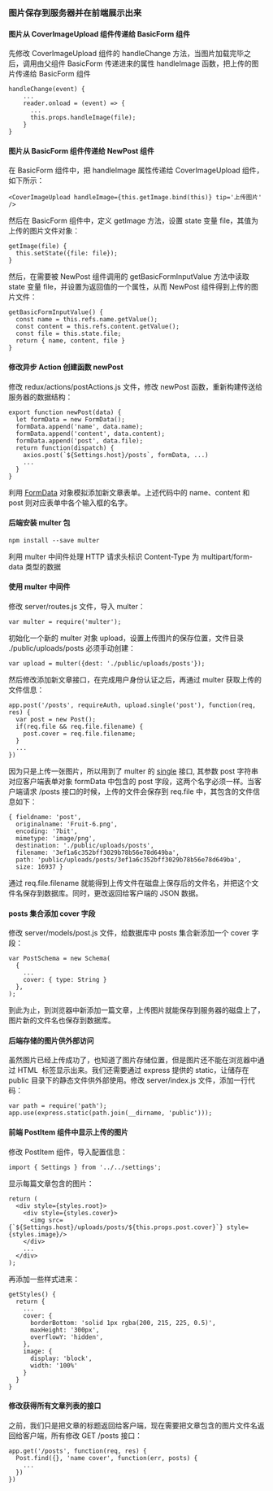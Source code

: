 ### 图片保存到服务器并在前端展示出来

#### 图片从 CoverImageUpload 组件传递给 BasicForm 组件

先修改 CoverImageUpload 组件的 handleChange 方法，当图片加载完毕之后，调用由父组件 BasicForm 传递进来的属性 handleImage 函数，把上传的图片传递给 BasicForm 组件

```
handleChange(event) {
    ...
    reader.onload = (event) => {
      ...
      this.props.handleImage(file);
    }
}

```
#### 图片从 BasicForm 组件传递给 NewPost 组件

在 BasicForm 组件中，把 handleImage 属性传递给 CoverImageUpload 组件，如下所示：

```
<CoverImageUpload handleImage={this.getImage.bind(this)} tip='上传图片' />

```
然后在 BasicForm 组件中，定义 getImage 方法，设置 state 变量 file，其值为上传的图片文件对象：

```
getImage(file) {
  this.setState({file: file});
}

```
然后，在需要被 NewPost 组件调用的 getBasicFormInputValue 方法中读取 state 变量 file，并设置为返回值的一个属性，从而 NewPost 组件得到上传的图片文件：

```
getBasicFormInputValue() {
  const name = this.refs.name.getValue();
  const content = this.refs.content.getValue();
  const file = this.state.file;
  return { name, content, file }
}

```
#### 修改异步 Action 创建函数 newPost

修改 redux/actions/postActions.js 文件，修改 newPost 函数，重新构建传送给服务器的数据结构：

```
export function newPost(data) {
  let formData = new FormData();
  formData.append('name', data.name);
  formData.append('content', data.content);
  formData.append('post', data.file);
  return function(dispatch) {
    axios.post(`${Settings.host}/posts`, formData, ...)
    ...
  }
}

```
利用 [FormData](https://developer.mozilla.org/zh-CN/docs/Web/API/FormData/Using_FormData_Objects) 对象模拟添加新文章表单。上述代码中的 name、content 和 post 则对应表单中各个输入框的名字。

#### 后端安装 multer 包

```
npm install --save multer

```
利用 multer 中间件处理 HTTP 请求头标识 Content-Type 为 multipart/form-data 类型的数据

#### 使用 multer 中间件

修改 server/routes.js 文件，导入 multer：

```
var multer = require('multer');

```
初始化一个新的 multer 对象 upload，设置上传图片的保存位置，文件目录 ./public/uploads/posts 必须手动创建：

```
var upload = multer({dest: './public/uploads/posts'});

```
然后修改添加新文章接口，在完成用户身份认证之后，再通过 multer 获取上传的文件信息：

```
app.post('/posts', requireAuth, upload.single('post'), function(req, res) {
  var post = new Post();
  if(req.file && req.file.filename) {
    post.cover = req.file.filename;
  }
  ...
})

```
因为只是上传一张图片，所以用到了 multer 的 [single](https://github.com/expressjs/multer#singlefieldname) 接口, 其参数 post 字符串对应客户端表单对象 formData 中包含的 post 字段，这两个名字必须一样。当客户端请求 /posts 接口的时候，上传的文件会保存到 req.file 中，其包含的文件信息如下：

```
{ fieldname: 'post',
  originalname: 'Fruit-6.png',
  encoding: '7bit',
  mimetype: 'image/png',
  destination: './public/uploads/posts',
  filename: '3ef1a6c352bff3029b78b56e78d649ba',
  path: 'public/uploads/posts/3ef1a6c352bff3029b78b56e78d649ba',
  size: 16937 }

```
通过 req.file.filename 就能得到上传文件在磁盘上保存后的文件名，并把这个文件名保存到数据库。同时，更改返回给客户端的 JSON 数据。

#### posts 集合添加 cover 字段

修改 server/models/post.js 文件，给数据库中 posts 集合新添加一个 cover 字段：

```
var PostSchema = new Schema(
  {
    ...
    cover: { type: String }
  },
);

```
到此为止，到浏览器中新添加一篇文章，上传图片就能保存到服务器的磁盘上了，图片新的文件名也保存到数据库。

#### 后端存储的图片供外部访问

虽然图片已经上传成功了，也知道了图片存储位置，但是图片还不能在浏览器中通过 HTML <img src='' /> 标签显示出来。我们还需要通过 express 提供的 static，让储存在 public 目录下的静态文件供外部使用。修改 server/index.js 文件，添加一行代码：

```
var path = require('path');
app.use(express.static(path.join(__dirname, 'public')));

```

#### 前端 PostItem 组件中显示上传的图片

修改 PostItem 组件，导入配置信息：

```
import { Settings } from '../../settings';

```
显示每篇文章包含的图片：

```
return (
  <div style={styles.root}>
    <div style={styles.cover}>
      <img src={`${Settings.host}/uploads/posts/${this.props.post.cover}`} style={styles.image}/>
    </div>
    ...
  </div>
);

```
再添加一些样式进来：

```
getStyles() {
  return {
    ...
    cover: {
      borderBottom: 'solid 1px rgba(200, 215, 225, 0.5)',
      maxHeight: '300px',
      overflowY: 'hidden',
    },
    image: {
      display: 'block',
      width: '100%'
    }
  }
}

```

#### 修改获得所有文章列表的接口

之前，我们只是把文章的标题返回给客户端，现在需要把文章包含的图片文件名返回给客户端，所有修改 GET /posts 接口：

```
app.get('/posts', function(req, res) {
  Post.find({}, 'name cover', function(err, posts) {
    ...
  })
})

```
